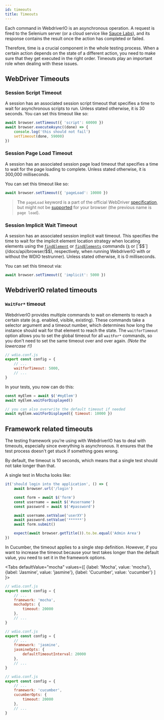 ```yaml
---
id: timeouts
title: Timeouts
---
```


Each command in WebdriverIO is an asynchronous operation. A request is fired to the Selenium server (or a cloud service like [Sauce Labs](https://saucelabs.com)), and its response contains the result once the action has completed or failed.

Therefore, time is a crucial component in the whole testing process. When a certain action depends on the state of a different action, you need to make sure that they get executed in the right order. Timeouts play an important role when dealing with these issues.

<LiteYouTubeEmbed
    id="5oI37h4qxEw&"
    title="Timeouts"
/>

## WebDriver Timeouts

### Session Script Timeout

A session has an associated session script timeout that specifies a time to wait for asynchronous scripts to run. Unless stated otherwise, it is 30 seconds. You can set this timeout like so:

```js
await browser.setTimeout({ 'script': 60000 })
await browser.executeAsync((done) => {
    console.log('this should not fail')
    setTimeout(done, 59000)
})
```

### Session Page Load Timeout

A session has an associated session page load timeout that specifies a time to wait for the page loading to complete. Unless stated otherwise, it is 300,000 milliseconds.

You can set this timeout like so:

```js
await browser.setTimeout({ 'pageLoad': 10000 })
```

> The `pageLoad` keyword is a part of the official WebDriver [specification](https://www.w3.org/TR/webdriver/#set-timeouts), but might not be [supported](https://github.com/seleniumhq/selenium-google-code-issue-archive/issues/687) for your browser (the previous name is `page load`).

### Session Implicit Wait Timeout

A session has an associated session implicit wait timeout. This specifies the time to wait for the implicit element location strategy when locating elements using the [`findElement`](/docs/api/webdriver#findelement) or [`findElements`](/docs/api/webdriver#findelements) commands ([`$`](/docs/api/browser/$) or [`$$`](/docs/api/browser/$$), respectively, when running WebdriverIO with or without the WDIO testrunner). Unless stated otherwise, it is 0 milliseconds.

You can set this timeout via:

```js
await browser.setTimeout({ 'implicit': 5000 })
```

## WebdriverIO related timeouts

### `WaitFor*` timeout

WebdriverIO provides multiple commands to wait on elements to reach a certain state (e.g. enabled, visible, existing). These commands take a selector argument and a timeout number, which determines how long the instance should wait for that element to reach the state. The `waitforTimeout` option allows you to set the global timeout for all `waitFor*` commands, so you don't need to set the same timeout over and over again. _(Note the lowercase `f`!)_

```js
// wdio.conf.js
export const config = {
    // ...
    waitforTimeout: 5000,
    // ...
}
```

In your tests, you now can do this:

```js
const myElem = await $('#myElem')
await myElem.waitForDisplayed()

// you can also overwrite the default timeout if needed
await myElem.waitForDisplayed({ timeout: 10000 })
```

## Framework related timeouts

The testing framework you’re using with WebdriverIO has to deal with timeouts, especially since everything is asynchronous. It ensures that the test process doesn't get stuck if something goes wrong.

By default, the timeout is 10 seconds, which means that a single test should not take longer than that.

A single test in Mocha looks like:

```js
it('should login into the application', () => {
    await browser.url('/login')

    const form = await $('form')
    const username = await $('#username')
    const password = await $('#password')

    await username.setValue('userXY')
    await password.setValue('******')
    await form.submit()

    expect(await browser.getTitle()).to.be.equal('Admin Area')
})
```

In Cucumber, the timeout applies to a single step definition. However, if you want to increase the timeout because your test takes longer than the default value, you need to set it in the framework options.

<Tabs
  defaultValue="mocha"
  values={[
    {label: 'Mocha', value: 'mocha'},
 {label: 'Jasmine', value: 'jasmine'},
 {label: 'Cucumber', value: 'cucumber'}
 ]
}>
<TabItem value="mocha">

```js
// wdio.conf.js
export const config = {
    // ...
    framework: 'mocha',
    mochaOpts: {
        timeout: 20000
    },
    // ...
}
```

</TabItem>
<TabItem value="jasmine">

```js
// wdio.conf.js
export const config = {
    // ...
    framework: 'jasmine',
    jasmineOpts: {
        defaultTimeoutInterval: 20000
    },
    // ...
}
```

</TabItem>
<TabItem value="cucumber">

```js
// wdio.conf.js
export const config = {
    // ...
    framework: 'cucumber',
    cucumberOpts: {
        timeout: 20000
    },
    // ...
}
```

</TabItem>
</Tabs>
